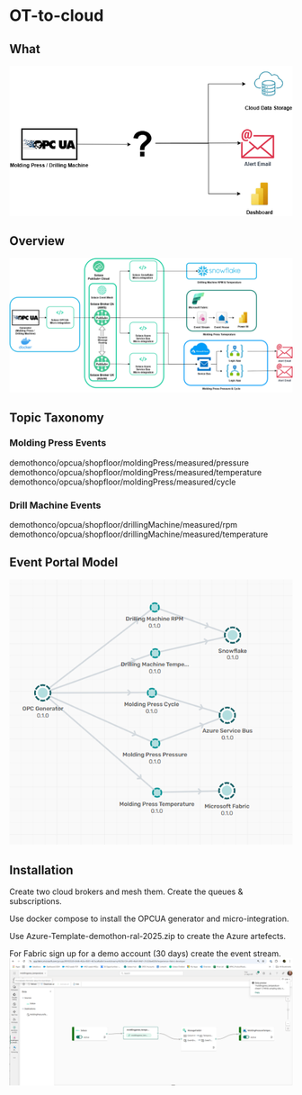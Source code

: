 # OT-to-cloud

## What 
![image](What.png)

## Overview
![image](how2.png)

## Topic Taxonomy
### Molding Press Events
demothonco/opcua/shopfloor/moldingPress/measured/pressure
demothonco/opcua/shopfloor/moldingPress/measured/temperature 
demothonco/opcua/shopfloor/moldingPress/measured/cycle

### Drill Machine Events
demothonco/opcua/shopfloor/drillingMachine/measured/rpm
demothonco/opcua/shopfloor/drillingMachine/measured/temperature


## Event Portal Model
![image](EventPortalModel.png)

## Installation

Create two cloud brokers and mesh them.  Create the queues & subscriptions.

Use docker compose to install the OPCUA generator and micro-integration.

Use Azure-Template-demothon-ral-2025.zip to create the Azure artefects.

For Fabric sign up for a demo account (30 days) create the event stream.
![image](EventStream.PNG)

